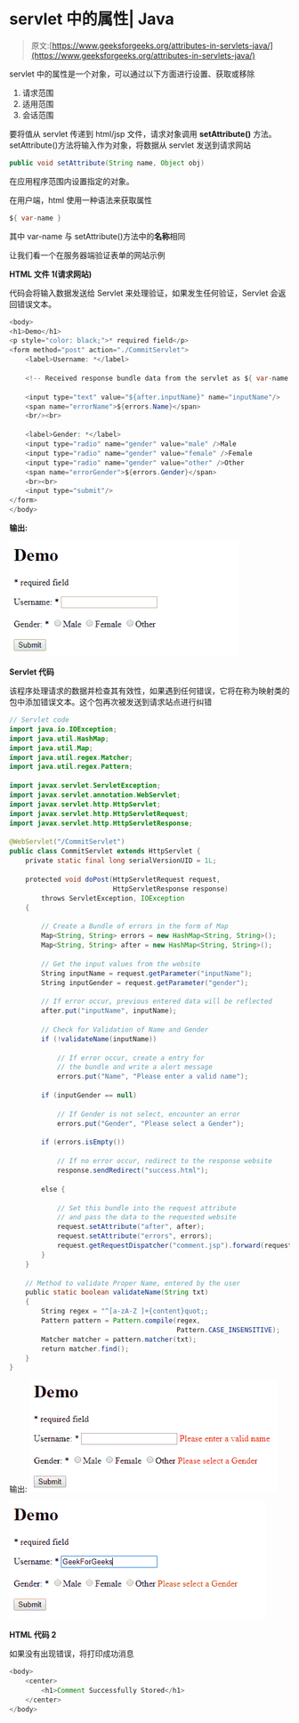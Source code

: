 # servlet 中的属性| Java

> 原文:[https://www.geeksforgeeks.org/attributes-in-servlets-java/](https://www.geeksforgeeks.org/attributes-in-servlets-java/)

servlet 中的属性是一个对象，可以通过以下方面进行设置、获取或移除

1.  请求范围
2.  适用范围
3.  会话范围

要将值从 servlet 传递到 html/jsp 文件，请求对象调用 **setAttribute()** 方法。setAttribute()方法将输入作为对象，将数据从 servlet 发送到请求网站

```java
public void setAttribute(String name, Object obj)
```

在应用程序范围内设置指定的对象。

在用户端，html 使用一种语法来获取属性

```java
${ var-name }
```

其中 var-name 与 setAttribute()方法中的**名称**相同

让我们看一个在服务器端验证表单的网站示例

**HTML 文件 1(请求网站)**

代码会将输入数据发送给 Servlet 来处理验证，如果发生任何验证，Servlet 会返回错误文本。

```java
<body>
<h1>Demo</h1>
<p style="color: black;">* required field</p> 
<form method="post" action="./CommitServlet">
    <label>Username: *</label>

    <!-- Received response bundle data from the servlet as ${ var-name }  -->

    <input type="text" value="${after.inputName}" name="inputName"/>
    <span name="errorName">${errors.Name}</span>
    <br/><br>

    <label>Gender: *</label>
    <input type="radio" name="gender" value="male" />Male
    <input type="radio" name="gender" value="female" />Female
    <input type="radio" name="gender" value="other" />Other 
    <span name="errorGender">${errors.Gender}</span>
    <br><br>
    <input type="submit"/>
</form>
</body>
```

**输出:**

![HTML1 Output](img/4f54fd96252802fb75c039f808737dd6.png)

**Servlet 代码**

该程序处理请求的数据并检查其有效性，如果遇到任何错误，它将在称为映射类的包中添加错误文本。这个包再次被发送到请求站点进行纠错

```java
// Servlet code
import java.io.IOException;
import java.util.HashMap;
import java.util.Map;
import java.util.regex.Matcher;
import java.util.regex.Pattern;

import javax.servlet.ServletException;
import javax.servlet.annotation.WebServlet;
import javax.servlet.http.HttpServlet;
import javax.servlet.http.HttpServletRequest;
import javax.servlet.http.HttpServletResponse;

@WebServlet("/CommitServlet")
public class CommitServlet extends HttpServlet {
    private static final long serialVersionUID = 1L;

    protected void doPost(HttpServletRequest request,
                          HttpServletResponse response)
        throws ServletException, IOException
    {

        // Create a Bundle of errors in the form of Map
        Map<String, String> errors = new HashMap<String, String>();
        Map<String, String> after = new HashMap<String, String>();

        // Get the input values from the website
        String inputName = request.getParameter("inputName");
        String inputGender = request.getParameter("gender");

        // If error occur, previous entered data will be reflected
        after.put("inputName", inputName);

        // Check for Validation of Name and Gender
        if (!validateName(inputName))

            // If error occur, create a entry for
            // the bundle and write a alert message
            errors.put("Name", "Please enter a valid name");

        if (inputGender == null)

            // If Gender is not select, encounter an error
            errors.put("Gender", "Please select a Gender");

        if (errors.isEmpty())

            // If no error occur, redirect to the response website
            response.sendRedirect("success.html");

        else {

            // Set this bundle into the request attribute
            // and pass the data to the requested website
            request.setAttribute("after", after);
            request.setAttribute("errors", errors);
            request.getRequestDispatcher("comment.jsp").forward(request, response);
        }
    }

    // Method to validate Proper Name, entered by the user
    public static boolean validateName(String txt)
    {
        String regex = "^[a-zA-Z ]+{content}quot;;
        Pattern pattern = Pattern.compile(regex,
                                          Pattern.CASE_INSENSITIVE);
        Matcher matcher = pattern.matcher(txt);
        return matcher.find();
    }
}
```

输出:
![Error](img/31d6210d37909d38a1c6e0f1f70f769d.png)

![Error1](img/dfaff2166be434805fadce86ba343f1c.png)

**HTML 代码 2**

如果没有出现错误，将打印成功消息

```java
<body>
    <center>
        <h1>Comment Successfully Stored</h1>
    </center>
</body>
```
